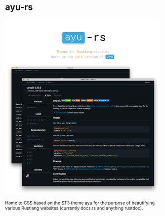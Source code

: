 # ayu-rs

<img src="./ayu-rs_main.png" alt="Demo screenshots, title text">

Home to CSS based on the ST3 theme [ayu](https://github.com/dempfi/ayu) for the purpose of beautifying various Rustlang websites (currently docs.rs and anything rustdoc).
